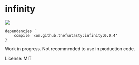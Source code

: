 # infinity

[![](https://jitpack.io/v/thefuntasty/infinity.svg)](https://jitpack.io/#thefuntasty/infinity)


```
dependencies {
	compile 'com.github.thefuntasty:infinity:0.0.4'
}
```

Work in progress. Not recommended to use in production code.

License: MIT